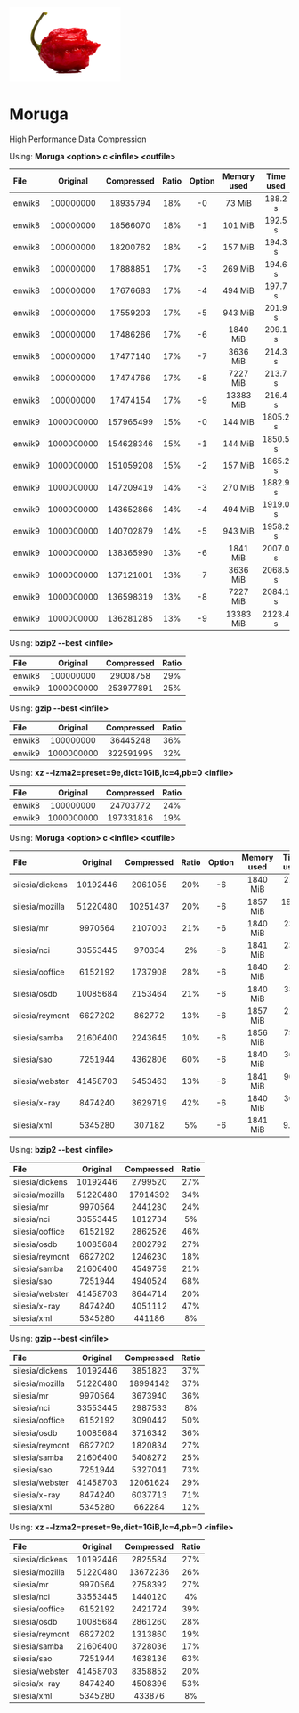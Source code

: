 <img src="src/Moruga.png" style="width:200px" draggable="false" unselectable="on"/>


# Moruga
High Performance Data Compression

Using: **Moruga &lt;option&gt; c &lt;infile&gt; &lt;outfile&gt;**

| File | Original | Compressed | Ratio | Option | Memory used | Time used | Speed |
|:-----|:--------:|:----------:|:-----:|:------:|:-----------:|:---------:|:-----:|
| enwik8 | 100000000 | 18935794 | 18% | -0 | 73 MiB | 188.2 s | 1882 ns/sec |
| enwik8 | 100000000 | 18566070 | 18% | -1 | 101 MiB | 192.5 s | 1925 ns/sec |
| enwik8 | 100000000 | 18200762 | 18% | -2 | 157 MiB | 194.3 s | 1943 ns/sec |
| enwik8 | 100000000 | 17888851 | 17% | -3 | 269 MiB | 194.6 s | 1946 ns/sec |
| enwik8 | 100000000 | 17676683 | 17% | -4 | 494 MiB | 197.7 s | 1977 ns/sec |
| enwik8 | 100000000 | 17559203 | 17% | -5 | 943 MiB | 201.9 s | 2019 ns/sec |
| enwik8 | 100000000 | 17486266 | 17% | -6 | 1840 MiB | 209.1 s | 2091 ns/sec |
| enwik8 | 100000000 | 17477140 | 17% | -7 | 3636 MiB | 214.3 s | 2143 ns/sec |
| enwik8 | 100000000 | 17474766 | 17% | -8 | 7227 MiB | 213.7 s | 2137 ns/sec |
| enwik8 | 100000000 | 17474154 | 17% | -9 | 13383 MiB | 216.4 s | 2164 ns/sec |
| enwik9 | 1000000000 | 157965499 | 15% | -0 | 144 MiB | 1805.2 s | 1805 ns/sec |
| enwik9 | 1000000000 | 154628346 | 15% | -1 | 144 MiB | 1850.5 s | 1850 ns/sec |
| enwik9 | 1000000000 | 151059208 | 15% | -2 | 157 MiB | 1865.2 s | 1865 ns/sec |
| enwik9 | 1000000000 | 147209419 | 14% | -3 | 270 MiB | 1882.9 s | 1883 ns/sec |
| enwik9 | 1000000000 | 143652866 | 14% | -4 | 494 MiB | 1919.0 s | 1919 ns/sec |
| enwik9 | 1000000000 | 140702879 | 14% | -5 | 943 MiB | 1958.2 s | 1958 ns/sec |
| enwik9 | 1000000000 | 138365990 | 13% | -6 | 1841 MiB | 2007.0 s | 2007 ns/sec |
| enwik9 | 1000000000 | 137121001 | 13% | -7 | 3636 MiB | 2068.5 s | 2068 ns/sec |
| enwik9 | 1000000000 | 136598319 | 13% | -8 | 7227 MiB | 2084.1 s | 2084 ns/sec |
| enwik9 | 1000000000 | 136281285 | 13% | -9 | 13383 MiB | 2123.4 s | 2123 ns/sec |


Using: **bzip2 --best &lt;infile&gt;**

| File | Original | Compressed | Ratio |
|:-----|:--------:|:----------:|:-----:|
| enwik8 | 100000000 | 29008758 | 29%
| enwik9 | 1000000000 | 253977891 | 25%


Using: **gzip --best &lt;infile&gt;**

| File | Original | Compressed | Ratio |
|:-----|:--------:|:----------:|:-----:|
| enwik8 | 100000000 | 36445248 | 36%
| enwik9 | 1000000000 | 322591995 | 32%


Using: **xz --lzma2=preset=9e,dict=1GiB,lc=4,pb=0 &lt;infile&gt;**

| File | Original | Compressed | Ratio |
|:-----|:--------:|:----------:|:-----:|
| enwik8 | 100000000 | 24703772 | 24%
| enwik9 | 1000000000 | 197331816 | 19%

Using: **Moruga &lt;option&gt; c &lt;infile&gt; &lt;outfile&gt;**

| File | Original | Compressed | Ratio | Option | Memory used | Time used | Speed |
|:-----|:--------:|:----------:|:-----:|:------:|:-----------:|:---------:|:-----:|
| silesia/dickens | 10192446 | 2061055 | 20% | -6 | 1840 MiB | 21.5 s | 2109 ns/sec |
| silesia/mozilla | 51220480 | 10251437 | 20% | -6 | 1857 MiB | 194.1 s | 3789 ns/sec |
| silesia/mr | 9970564 | 2107003 | 21% | -6 | 1840 MiB | 23.0 s | 2305 ns/sec |
| silesia/nci | 33553445 | 970334 | 2% | -6 | 1841 MiB | 23.2 s | 691 ns/sec |
| silesia/ooffice | 6152192 | 1737908 | 28% | -6 | 1840 MiB | 23.5 s | 3819 ns/sec |
| silesia/osdb | 10085684 | 2153464 | 21% | -6 | 1840 MiB | 38.9 s | 3858 ns/sec |
| silesia/reymont | 6627202 | 862772 | 13% | -6 | 1857 MiB | 21.4 s | 3225 ns/sec |
| silesia/samba | 21606400 | 2243645 | 10% | -6 | 1856 MiB | 79.3 s | 3668 ns/sec |
| silesia/sao | 7251944 | 4362806 | 60% | -6 | 1840 MiB | 36.3 s | 5002 ns/sec |
| silesia/webster | 41458703 | 5453463 | 13% | -6 | 1841 MiB | 90.7 s | 2188 ns/sec |
| silesia/x-ray | 8474240 | 3629719 | 42% | -6 | 1840 MiB | 30.3 s | 3577 ns/sec |
| silesia/xml | 5345280 | 307182 | 5% | -6 | 1841 MiB | 9.0 s | 1681 ns/sec |


Using: **bzip2 --best &lt;infile&gt;**

| File | Original | Compressed | Ratio |
|:-----|:--------:|:----------:|:-----:|
| silesia/dickens | 10192446 | 2799520 | 27%
| silesia/mozilla | 51220480 | 17914392 | 34%
| silesia/mr | 9970564 | 2441280 | 24%
| silesia/nci | 33553445 | 1812734 | 5%
| silesia/ooffice | 6152192 | 2862526 | 46%
| silesia/osdb | 10085684 | 2802792 | 27%
| silesia/reymont | 6627202 | 1246230 | 18%
| silesia/samba | 21606400 | 4549759 | 21%
| silesia/sao | 7251944 | 4940524 | 68%
| silesia/webster | 41458703 | 8644714 | 20%
| silesia/x-ray | 8474240 | 4051112 | 47%
| silesia/xml | 5345280 | 441186 | 8%


Using: **gzip --best &lt;infile&gt;**

| File | Original | Compressed | Ratio |
|:-----|:--------:|:----------:|:-----:|
| silesia/dickens | 10192446 | 3851823 | 37%
| silesia/mozilla | 51220480 | 18994142 | 37%
| silesia/mr | 9970564 | 3673940 | 36%
| silesia/nci | 33553445 | 2987533 | 8%
| silesia/ooffice | 6152192 | 3090442 | 50%
| silesia/osdb | 10085684 | 3716342 | 36%
| silesia/reymont | 6627202 | 1820834 | 27%
| silesia/samba | 21606400 | 5408272 | 25%
| silesia/sao | 7251944 | 5327041 | 73%
| silesia/webster | 41458703 | 12061624 | 29%
| silesia/x-ray | 8474240 | 6037713 | 71%
| silesia/xml | 5345280 | 662284 | 12%


Using: **xz --lzma2=preset=9e,dict=1GiB,lc=4,pb=0 &lt;infile&gt;**

| File | Original | Compressed | Ratio |
|:-----|:--------:|:----------:|:-----:|
| silesia/dickens | 10192446 | 2825584 | 27%
| silesia/mozilla | 51220480 | 13672236 | 26%
| silesia/mr | 9970564 | 2758392 | 27%
| silesia/nci | 33553445 | 1440120 | 4%
| silesia/ooffice | 6152192 | 2421724 | 39%
| silesia/osdb | 10085684 | 2861260 | 28%
| silesia/reymont | 6627202 | 1313860 | 19%
| silesia/samba | 21606400 | 3728036 | 17%
| silesia/sao | 7251944 | 4638136 | 63%
| silesia/webster | 41458703 | 8358852 | 20%
| silesia/x-ray | 8474240 | 4508396 | 53%
| silesia/xml | 5345280 | 433876 | 8%
